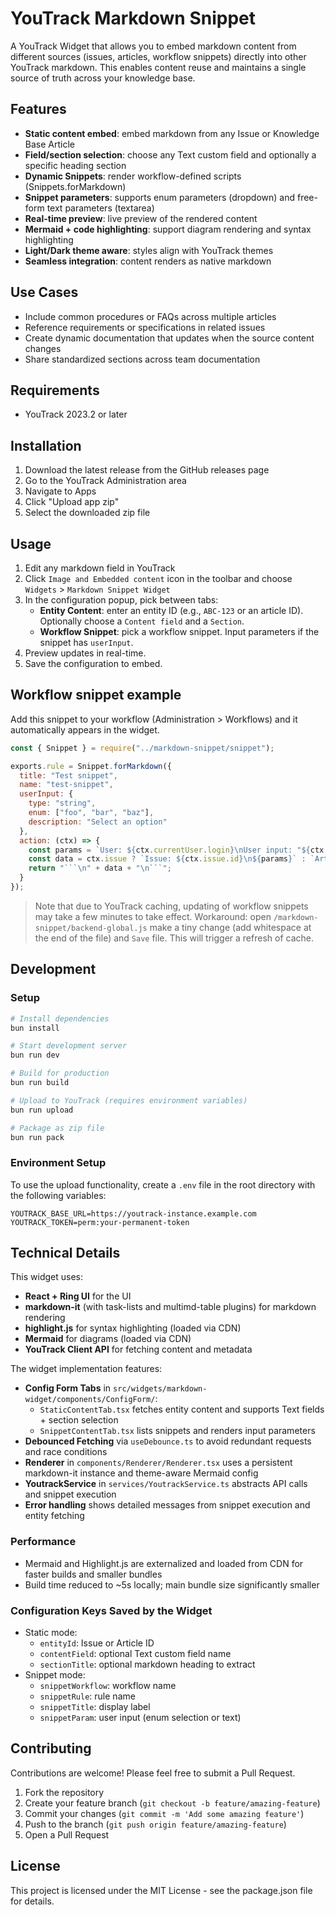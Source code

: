 # YouTrack Markdown Snippet

A YouTrack Widget that allows you to embed markdown content from different sources (issues, articles, workflow snippets) directly into other YouTrack markdown. This enables content reuse and maintains a single source of truth across your knowledge base.

## Features

- __Static content embed__: embed markdown from any Issue or Knowledge Base Article
- __Field/section selection__: choose any Text custom field and optionally a specific heading section
- __Dynamic Snippets__: render workflow-defined scripts (Snippets.forMarkdown)
- __Snippet parameters__: supports enum parameters (dropdown) and free-form text parameters (textarea)
- __Real-time preview__: live preview of the rendered content
- __Mermaid + code highlighting__: support diagram rendering and syntax highlighting
- __Light/Dark theme aware__: styles align with YouTrack themes
- __Seamless integration__: content renders as native markdown

## Use Cases

- Include common procedures or FAQs across multiple articles
- Reference requirements or specifications in related issues
- Create dynamic documentation that updates when the source content changes
- Share standardized sections across team documentation

## Requirements

- YouTrack 2023.2 or later

## Installation

1. Download the latest release from the GitHub releases page
2. Go to the YouTrack Administration area
3. Navigate to Apps
4. Click "Upload app zip"
5. Select the downloaded zip file

## Usage

1. Edit any markdown field in YouTrack
2. Click `Image and Embedded content` icon in the toolbar and choose `Widgets` > `Markdown Snippet Widget`
3. In the configuration popup, pick between tabs:
   - __Entity Content__: enter an entity ID (e.g., `ABC-123` or an article ID). Optionally choose a `Content field` and a `Section`.
   - __Workflow Snippet__: pick a workflow snippet. Input parameters if the snippet has `userInput`.
4. Preview updates in real-time.
5. Save the configuration to embed.

## Workflow snippet example

Add this snippet to your workflow (Administration > Workflows) and it automatically appears in the widget.

```js
const { Snippet } = require("../markdown-snippet/snippet");

exports.rule = Snippet.forMarkdown({
  title: "Test snippet",
  name: "test-snippet",
  userInput: {
  	type: "string",
    enum: ["foo", "bar", "baz"],
    description: "Select an option"
  },
  action: (ctx) => {
    const params = `User: ${ctx.currentUser.login}\nUser input: "${ctx.userInput}\nRefresh count: ${ctx.refreshCount}`;
    const data = ctx.issue ? `Issue: ${ctx.issue.id}\n${params}` : `Article: ${ctx.article.id}\n${params}`;
    return "```\n" + data + "\n```";
  }
});
```

> Note that due to YouTrack caching, updating of workflow snippets may take a few minutes to take effect.
> Workaround: open `/markdown-snippet/backend-global.js` make a tiny change (add whitespace at the end of the file) and `Save` file. This will trigger a refresh of cache.

## Development

### Setup

```bash
# Install dependencies
bun install

# Start development server
bun run dev

# Build for production
bun run build

# Upload to YouTrack (requires environment variables)
bun run upload

# Package as zip file
bun run pack
```

### Environment Setup

To use the upload functionality, create a `.env` file in the root directory with the following variables:

```
YOUTRACK_BASE_URL=https://youtrack-instance.example.com
YOUTRACK_TOKEN=perm:your-permanent-token
```

## Technical Details

This widget uses:

- __React + Ring UI__ for the UI
- __markdown-it__ (with task-lists and multimd-table plugins) for markdown rendering
- __highlight.js__ for syntax highlighting (loaded via CDN)
- __Mermaid__ for diagrams (loaded via CDN)
- __YouTrack Client API__ for fetching content and metadata

The widget implementation features:

- __Config Form Tabs__ in `src/widgets/markdown-widget/components/ConfigForm/`:
  - `StaticContentTab.tsx` fetches entity content and supports Text fields + section selection
  - `SnippetContentTab.tsx` lists snippets and renders input parameters
- __Debounced Fetching__ via `useDebounce.ts` to avoid redundant requests and race conditions
- __Renderer__ in `components/Renderer/Renderer.tsx` uses a persistent markdown-it instance and theme-aware Mermaid config
- __YoutrackService__ in `services/YoutrackService.ts` abstracts API calls and snippet execution
- __Error handling__ shows detailed messages from snippet execution and entity fetching

### Performance

- Mermaid and Highlight.js are externalized and loaded from CDN for faster builds and smaller bundles
- Build time reduced to ~5s locally; main bundle size significantly smaller

### Configuration Keys Saved by the Widget

- Static mode:
  - `entityId`: Issue or Article ID
  - `contentField`: optional Text custom field name
  - `sectionTitle`: optional markdown heading to extract
- Snippet mode:
  - `snippetWorkflow`: workflow name
  - `snippetRule`: rule name
  - `snippetTitle`: display label
  - `snippetParam`: user input (enum selection or text)

## Contributing

Contributions are welcome! Please feel free to submit a Pull Request.

1. Fork the repository
2. Create your feature branch (`git checkout -b feature/amazing-feature`)
3. Commit your changes (`git commit -m 'Add some amazing feature'`)
4. Push to the branch (`git push origin feature/amazing-feature`)
5. Open a Pull Request

## License

This project is licensed under the MIT License - see the package.json file for details.
